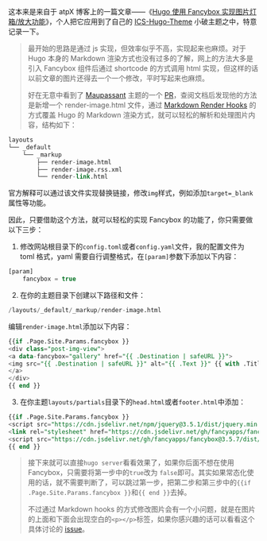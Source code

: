 这本来是来自于 atpX 博客上的一篇文章——《[Hugo 使用 Fancybox 实现图片灯箱/放大功能](https://atpx.com/hugo-fancybox/)》，个人把它应用到了自己的 [ICS-Hugo-Theme](https://github.com/shenweiyan/ICS-Hugo-Theme) 小破主题之中，特意记录一下。

> 最开始的思路是通过 js 实现，但效率似乎不高，实现起来也麻烦。对于 Hugo 本身的 Markdown 渲染方式也没有过多的了解，网上的方法大多是引入 Fancybox 组件后通过 shortcode 的方式调用 html 实现，但这样的话以前文章的图片还得去一个一个修改，平时写起来也麻烦。
>
> 好在无意中看到了 [Maupassant](https://github.com/flysnow-org/maupassant-hugo) 主题的一个 [PR](https://github.com/flysnow-org/maupassant-hugo/pull/111/commits/ff9aac2e051e74ccb58278f151b133c171492721)，查阅文档后发现他的方法是新增一个 render-image.html 文件，通过 [Markdown Render Hooks](https://gohugo.io/getting-started/configuration-markup#markdown-render-hooks) 的方式覆盖 Hugo 的 Markdown 渲染方式，就可以轻松的解析和处理图片内容，结构如下：

```sql
layouts
└── _default
    └── _markup
        ├── render-image.html
        ├── render-image.rss.xml
        └── render-link.html
```

官方解释可以通过该文件实现替换链接，修改`img`样式，例如添加`target=_blank`属性等功能。

因此，只要借助这个方法，就可以轻松的实现 Fancybox 的功能了，你只需要做以下三步：

1. 修改网站根目录下的`config.toml`或者`config.yaml`文件，我的配置文件为 toml 格式，yaml 需要自行调整格式，在`[param]`参数下添加以下内容：

```sql
[param]
    fancybox = true
```

2. 在你的主题目录下创建以下路径和文件：

```sql
/layouts/_default/_markup/render-image.html
```

编辑`render-image.html`添加以下内容：

```sql
{{if .Page.Site.Params.fancybox }}
<div class="post-img-view">
<a data-fancybox="gallery" href="{{ .Destination | safeURL }}">
<img src="{{ .Destination | safeURL }}" alt="{{ .Text }}" {{ with .Title}} title="{{ . }}"{{ end }} />
</a>
</div>
{{ end }}
```

3. 在你主题`layouts/partials`目录下的`head.html`或者`footer.html`中添加：

```sql
{{if .Page.Site.Params.fancybox }}
<script src="https://cdn.jsdelivr.net/npm/jquery@3.5.1/dist/jquery.min.js"></script>
<link rel="stylesheet" href="https://cdn.jsdelivr.net/gh/fancyapps/fancybox@3.5.7/dist/jquery.fancybox.min.css" />
<script src="https://cdn.jsdelivr.net/gh/fancyapps/fancybox@3.5.7/dist/jquery.fancybox.min.js"></script>
{{ end }}
```

> 接下来就可以直接`hugo server`看看效果了，如果你后面不想在使用 Fancybox，只需要将第一步中的`true`改为 `false`即可。其实如果常态化使用的话，就不需要判断了，可以跳过第一步，把第二步和第三步中的`{{if .Page.Site.Params.fancybox }}`和`{{ end }}`去掉。
>
> 不过通过 Markdown hooks 的方式修改图片会有一个小问题，就是在图片的上面和下面会出现空白的`<p></p>`标签，如果你感兴趣的话可以看看这个具体讨论的 [issue](https://github.com/gohugoio/hugo/issues/6748)。

